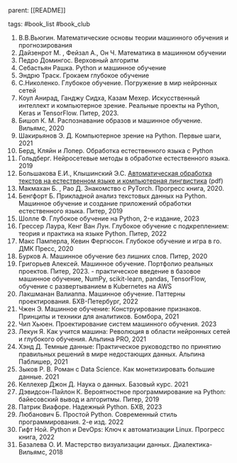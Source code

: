parent: [[README]]

tags: #book_list #book_club 

1. В.В.Вьюгин. Математические основы теории машинного обучения и прогнозирования
2. Дайзенрот М. , Фейзал А., Он Ч. Математика в машинном обучении
3. Педро Домингос. Верховный алгоритм
4. Себастьян Рашка. Python и машинное обучение
5. Эндрю Траск. Грокаем глубокое обучение
6. С.Николенко. Глубокое обучение. Погружение в мир нейронных сетей
7. Коул Анирад, Ганджу Сидха, Казам Мехер. Искусственный интеллект и компьютерное зрение. Реальные проекты на Python, Keras и TensorFlow. Питер, 2023.
8. Бишоп К. М. Распознавание образов и машинное обучение. Вильямс, 2020
9. Шакирьянов Э. Д. Компьютерное зрение на Python. Первые шаги, 2021
10. Берд, Кляйн и Лопер. Обработка естественного языка с Python
11. Гольдберг. Нейросетевые методы в обработке естественного языка. 2019
12. Большакова Е.И., Клышинский Э.С. [Автоматическая обработка текстов на естественном языке и компьютерная лингвистика](http://clschool.miem.edu.ru/uploads/swfupload/files/011a69a6f0c3a9c6291d6d375f12aa27e349cb67.pdf) (pdf)
13. Макмахан Б. , Рао Д. Знакомство с PyTorch. Прогресс книга, 2020.
14. Бенгфорт Б. Прикладной анализ текстовых данных на Python. Машинное обучение и создание приложений обработки естественного языка. Питер, 2019
15. Шолле Ф. Глубокое обучение на Python, 2-е издание, 2023
16. Грессер Лаура, Кенг Ван Лун. Глубокое обучение с подкреплением: теория и практика на языке Python. Питер, 2022
17. Макс Памперла, Кевин Фергюсон. Глубокое обучение и игра в го. ДМК Пресс, 2020
18. Бурков А. Машинное обучение без лишних слов. Питер, 2020
19. Григорьев Алексей. Машинное обучение. Портфолио реальных проектов. Питер, 2023. - практическое введение в базовое машинное обучение, NumPy, scikit-learn, pandas, TensorFlow, обучение с развертыванием в Kubernetes на AWS
20. Лакшманан Валиаппа. Машинное обучение. Паттерны проектирования. БХВ-Петербург, 2022
21. Чжен Э. Машинное обучение: Конструирование признаков. Принципы и техники для аналитиков. Бомбора, 2021
22. Чип Хьюен. Проектирование систем машинного обучения. 2023
23. Лекун Я. Как учится машина: Революция в области нейронных сетей и глубокого обучения. Альпина PRO, 2021
24. Хэнд Д. Темные данные: Практическое руководство по принятию правильных решений в мире недостающих данных. Альпина Паблишер, 2021
25. Зыков Р. В. Роман с Data Science. Как монетизировать большие данные. 2021
26. Келлехер Джон Д. Наука о данных. Базовый курс. 2021
27. Дэвидсон-Пайлон К. Вероятностное программирование на Python: байесовский вывод и алгоритмы. Питер, 2019
28. Патрик Виафоре. Надежный Python. БХВ, 2023
29. Любанович Б. Простой Python. Современный стиль программирования. 2-е изд. 2022
30. Гифт Ной. Python и DevOps: Ключ к автоматизации Linux. Прогресс книга, 2022
31. Базалева О. И. Мастерство визуализации данных. Диалектика-Вильямс, 2018
